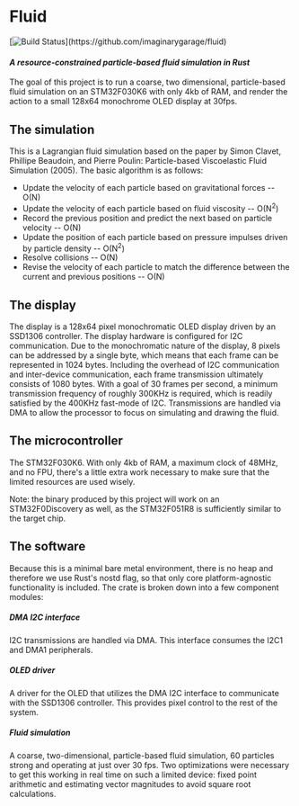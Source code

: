 # Fluid
[![Build Status](http://imaginarygarage.com/builds/Fluid/build_status.png?)](https://github.com/imaginarygarage/fluid)
#### _A resource-constrained particle-based fluid simulation in Rust_

The goal of this project is to run a coarse, two dimensional, particle-based fluid simulation on an STM32F030K6 with only 4kb of RAM, and render the action to a small 128x64 monochrome OLED display at 30fps. 

## The simulation

This is a Lagrangian fluid simulation based on the paper by Simon Clavet, Phillipe Beaudoin, and Pierre Poulin: Particle-based Viscoelastic Fluid Simulation (2005). The basic algorithm is as follows:
* Update the velocity of each particle based on gravitational forces -- O(N)
* Update the velocity of each particle based on fluid viscosity -- O(N<sup>2</sup>)
* Record the previous position and predict the next based on particle velocity -- O(N)
* Update the position of each particle based on pressure impulses driven by particle density -- O(N<sup>2</sup>)
* Resolve collisions -- O(N)
* Revise the velocity of each particle to match the difference between the current and previous positions -- O(N)
 
 ## The display
 
 The display is a 128x64 pixel monochromatic OLED display driven by an SSD1306 controller. The display hardware is configured for I2C communication. Due to the monochromatic nature of the display, 8 pixels can be addressed by a single byte, which means that each frame can be represented in 1024 bytes. Including the overhead of I2C communication and inter-device communication, each frame transmission ultimately consists of 1080 bytes. With a goal of 30 frames per second, a minimum transmission frequency of roughly 300KHz is required, which is readily satisfied by the 400KHz fast-mode of I2C. Transmissions are handled via DMA to allow the processor to focus on simulating and drawing the fluid.
 
 ## The microcontroller
 
 The STM32F030K6. With only 4kb of RAM, a maximum clock of 48MHz, and no FPU, there's a little extra work necessary to make sure that the limited resources are used wisely. 
 
 Note: the binary produced by this project will work on an STM32F0Discovery as well, as the STM32F051R8 is sufficiently similar to the target chip.
 
 ## The software

Because this is a minimal bare metal environment, there is no heap and therefore we use Rust's nostd flag, so that only core platform-agnostic functionality is included. The crate is broken down into a few component modules:

##### DMA I2C interface

I2C transmissions are handled via DMA. This interface consumes the I2C1 and DMA1 peripherals.

##### OLED driver

A driver for the OLED that utilizes the DMA I2C interface to communicate with the SSD1306 controller. This provides pixel control to the rest of the system.

##### Fluid simulation

A coarse, two-dimensional, particle-based fluid simulation, 60 particles strong and operating at just over 30 fps. Two optimizations were necessary to get this working in real time on such a limited device:  fixed point arithmetic and estimating vector magnitudes to avoid square root calculations.
